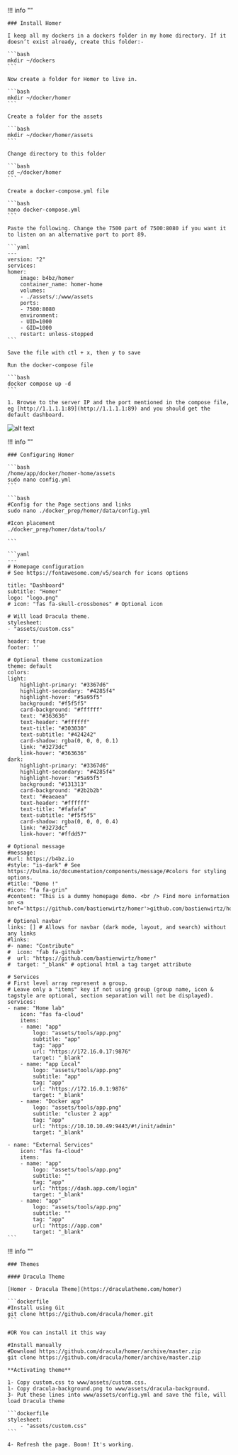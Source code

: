 !!! info ""

    ### Install Homer
    
    I keep all my dockers in a dockers folder in my home directory. If it doesn’t exist already, create this folder:-

    ```bash
    mkdir ~/dockers
    ```
    
    Now create a folder for Homer to live in.

    ```bash
    mkdir ~/docker/homer
    ```

    Create a folder for the assets

    ```bash
    mkdir ~/docker/homer/assets
    ```

    Change directory to this folder

    ```bash
    cd ~/docker/homer
    ```
    
    Create a docker-compose.yml file

    ```bash
    nano docker-compose.yml
    ```
    
    Paste the following. Change the 7500 part of 7500:8080 if you want it to listen on an alternative port to port 89.

    ```yaml
    ---
    version: "2"
    services:
    homer:
        image: b4bz/homer
        container_name: homer-home
        volumes:
        - ./assets/:/www/assets
        ports:
        - 7500:8080
        environment:
        - UID=1000
        - GID=1000
        restart: unless-stopped
    ```

    Save the file with ctl + x, then y to save

    Run the docker-compose file

    ```bash
    docker compose up -d
    ```

    1. Browse to the server IP and the port mentioned in the compose file, eg [http://1.1.1.1:89](http://1.1.1.1:89) and you should get the default dashboard.

![alt text](</Knowledge_Base/images/homer_1 3.png>)


!!! info ""

    ### Configuring Homer

    ```bash
    /home/app/docker/homer-home/assets
    sudo nano config.yml
    ```

    ```bash
    #Config for the Page sections and links
    sudo nano ./docker_prep/homer/data/config.yml

    #Icon placement
    ./docker_prep/homer/data/tools/

    ```

    ```yaml
    ---
    # Homepage configuration
    # See https://fontawesome.com/v5/search for icons options

    title: "Dashboard"
    subtitle: "Homer"
    logo: "logo.png"
    # icon: "fas fa-skull-crossbones" # Optional icon

    # Will load Dracula theme.
    stylesheet:
    - "assets/custom.css"

    header: true
    footer: ''

    # Optional theme customization
    theme: default
    colors:
    light:
        highlight-primary: "#3367d6"
        highlight-secondary: "#4285f4"
        highlight-hover: "#5a95f5"
        background: "#f5f5f5"
        card-background: "#ffffff"
        text: "#363636"
        text-header: "#ffffff"
        text-title: "#303030"
        text-subtitle: "#424242"
        card-shadow: rgba(0, 0, 0, 0.1)
        link: "#3273dc"
        link-hover: "#363636"
    dark:
        highlight-primary: "#3367d6"
        highlight-secondary: "#4285f4"
        highlight-hover: "#5a95f5"
        background: "#131313"
        card-background: "#2b2b2b"
        text: "#eaeaea"
        text-header: "#ffffff"
        text-title: "#fafafa"
        text-subtitle: "#f5f5f5"
        card-shadow: rgba(0, 0, 0, 0.4)
        link: "#3273dc"
        link-hover: "#ffdd57"

    # Optional message
    #message:
    #url: https://b4bz.io
    #style: "is-dark" # See https://bulma.io/documentation/components/message/#colors for styling options.
    #title: "Demo !"
    #icon: "fa fa-grin"
    #content: "This is a dummy homepage demo. <br /> Find more information on <a href='https://github.com/bastienwirtz/homer'>github.com/bastienwirtz/homer</a>"

    # Optional navbar
    links: [] # Allows for navbar (dark mode, layout, and search) without any links
    #links:
    #- name: "Contribute"
    #  icon: "fab fa-github"
    #  url: "https://github.com/bastienwirtz/homer"
    #  target: "_blank" # optional html a tag target attribute

    # Services
    # First level array represent a group.
    # Leave only a "items" key if not using group (group name, icon & tagstyle are optional, section separation will not be displayed).
    services:
    - name: "Home lab"
        icon: "fas fa-cloud"
        items:
        - name: "app"
            logo: "assets/tools/app.png"
            subtitle: "app"
            tag: "app"
            url: "https://172.16.0.17:9876"
            target: "_blank"
        - name: "app Local"
            logo: "assets/tools/app.png"
            subtitle: "app"
            tag: "app"
            url: "https://172.16.0.1:9876"
            target: "_blank"
        - name: "Docker app"
            logo: "assets/tools/app.png"
            subtitle: "cluster 2 app"
            tag: "app"
            url: "https://10.10.10.49:9443/#!/init/admin"
            target: "_blank"

    - name: "External Services"
        icon: "fas fa-cloud"
        items:
        - name: "app"
            logo: "assets/tools/app.png"
            subtitle: ""
            tag: "app"
            url: "https://dash.app.com/login"
            target: "_blank"
        - name: "app"
            logo: "assets/tools/app.png"
            subtitle: ""
            tag: "app"
            url: "https://app.com"
            target: "_blank"
    ```

!!! info ""

    ### Themes

    #### Dracula Theme

    [Homer - Dracula Theme](https://draculatheme.com/homer)

    ```dockerfile
    #Install using Git
    git clone https://github.com/dracula/homer.git
    ```

    #OR You can install it this way

    #Install manually
    #Download https://github.com/dracula/homer/archive/master.zip
    git clone https://github.com/dracula/homer/archive/master.zip

    **Activating theme**

    1- Copy custom.css to www/assets/custom.css.
    1- Copy dracula-background.png to www/assets/dracula-background.
    3- Put these lines into www/assets/config.yml and save the file, will load Dracula theme

    ```dockerfile
    stylesheet:
        - "assets/custom.css"
    ```

    4- Refresh the page. Boom! It's working.


